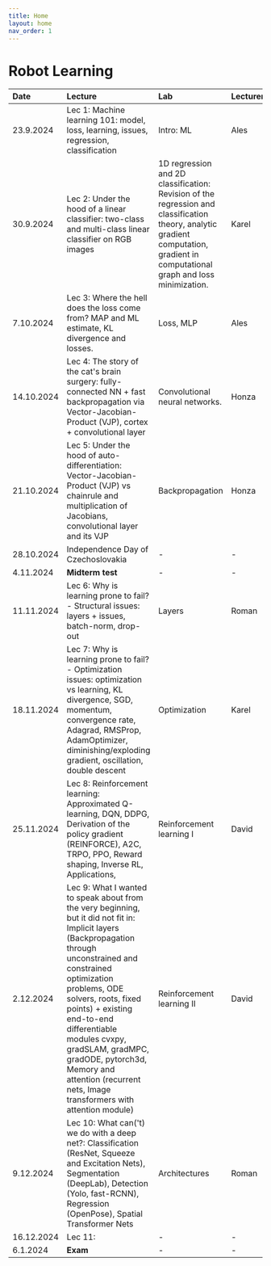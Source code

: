 ```yaml
---
title: Home
layout: home
nav_order: 1
---
```


# Robot Learning

| Date | Lecture        | Lab          | Lecturer | Homework |
|:--|:--|:--|:--|:--|
| 23.9.2024 | Lec 1: Machine learning 101: model, loss, learning, issues, regression, classification | Intro: ML | Ales | - |
| 30.9.2024 | Lec 2: Under the hood of a linear classifier: two-class and multi-class linear classifier on RGB images  | 1D regression and 2D classification: Revision of the regression and classification theory, analytic gradient computation, gradient in computational graph and loss minimization. | Karel  | - |
| 7.10.2024 | Lec 3: Where the hell does the loss come from? MAP and ML estimate, KL divergence and losses. | Loss, MLP  | Ales | HW1 - MLP |
| 14.10.2024 | Lec 4: The story of the cat's brain surgery: fully-connected NN + fast backpropagation via Vector-Jacobian-Product (VJP), cortex + convolutional layer  | Convolutional neural networks. | Honza | - |
| 21.10.2024 | Lec 5: Under the hood of auto-differentiation: Vector-Jacobian-Product (VJP) vs chainrule and multiplication of Jacobians, convolutional layer and its VJP | Backpropagation | Honza | HW2 - Autograd |
| 28.10.2024 | Independence Day of Czechoslovakia | - | -  | - |
| 4.11.2024 | **Midterm test** | - | -  | - |
| 11.11.2024 | Lec 6: Why is learning prone to fail? - Structural issues: layers + issues, batch-norm, drop-out | Layers | Roman | HW3 - Segmentation |
| 18.11.2024 | Lec 7: Why is learning prone to fail? - Optimization issues: optimization vs learning, KL divergence, SGD, momentum, convergence rate, Adagrad, RMSProp, AdamOptimizer, diminishing/exploding gradient, oscillation, double descent  | Optimization | Karel | - |
| 25.11.2024 | Lec 8: Reinforcement learning: Approximated Q-learning, DQN, DDPG, Derivation of the policy gradient (REINFORCE), A2C, TRPO, PPO, Reward shaping, Inverse RL, Applications,  | Reinforcement learning I | David | - |
| 2.12.2024 | Lec 9: What I wanted to speak about from the very beginning, but it did not fit in: Implicit layers (Backpropagation through unconstrained and constrained optimization problems, ODE solvers, roots, fixed points) + existing end-to-end differentiable modules cvxpy, gradSLAM, gradMPC, gradODE, pytorch3d, Memory and attention (recurrent nets, Image transformers with attention module)  | Reinforcement learning II | David | HW4 - RL |
| 9.12.2024 | Lec 10: What can('t) we do with a deep net?: Classification (ResNet, Squeeze and Excitation Nets), Segmentation (DeepLab), Detection (Yolo, fast-RCNN), Regression (OpenPose), Spatial Transformer Nets | Architectures | Roman | - |
| 16.12.2024 | Lec 11: | - | -  | - |
| 6.1.2024 | **Exam** | - | -  | - |



